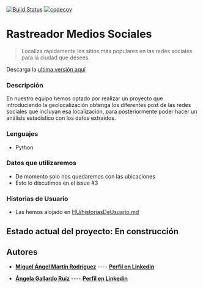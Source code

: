 [![Build Status](https://travis-ci.org/Rastreador-medios-sociales/Scanner.svg?branch=master)](https://travis-ci.org/Rastreador-medios-sociales/Scanner) 
[![codecov](https://codecov.io/gh/Rastreador-medios-sociales/Scanner/branch/master/graph/badge.svg)](https://codecov.io/gh/Rastreador-medios-sociales/Scanner)
# Rastreador Medios Sociales

>Localiza rápidamente los sitios más populares en las redes sociales para la ciudad que desees.

Descarga la [ultima versión aquí](https://github.com/Rastreador-medios-sociales/Scanner/releases)

### Descripción

En nuestro equipo hemos optado por realizar un proyecto que introduciendo la
geolocalización obtenga los diferentes post de las redes sociales que 
incluyan esa localización, para posteriormente poder hacer un análisis
estadístico con los datos extraidos.

### Lenguajes

 - Python

### Datos que utilizaremos

 - De momento solo nos quedaremos con las ubicaciones
 - Esto lo discutimos en el issue #3
 
 ### Historias de Usuario
  - Las hemos alojado en [HU/historiasDeUsuario.md](https://github.com/Rastreador-medios-sociales/Scanner/blob/master/HU/historiasDeUsuario.md)

## Estado actual del proyecto: **En construcción**

## Autores
 - [**Miguel Ángel Martín Rodríguez**](https://github.com/migueorg) ----
   [**Perfil en Linkedin**](https://www.linkedin.com/in/miguel-%C3%A1ngel-mart%C3%ADn-rodr%C3%ADguez-2893571a3/)
 
 -  [**Ángela Gallardo Ruíz**](https://github.com/agr8) ----
    [**Perfil en Linkedin**](https://www.linkedin.com/in/ángela-gallardo-ruiz-8063551a3)
